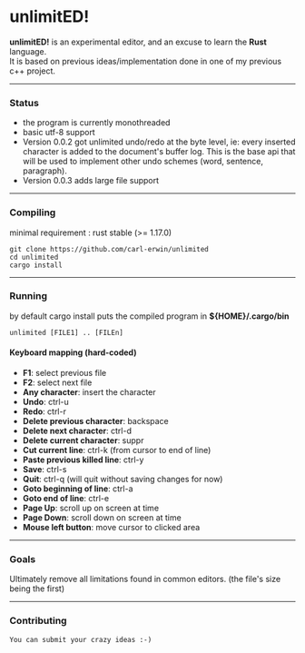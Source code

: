 # unlimitED!


**unlimitED!** is an experimental editor, and an excuse to learn the **Rust** language.<br/>
It is based on previous ideas/implementation done in one of my previous c++ project.<br/>

---

### Status

* the program is currently monothreaded
* basic utf-8 support
* Version 0.0.2 got unlimited undo/redo at the byte level, ie: every inserted character is added to the document's buffer log.
  This is the base api that will be used to implement other undo schemes (word, sentence, paragraph).<br/>
* Version 0.0.3 adds large file support<br/>


---

### Compiling

minimal requirement : rust stable (>= 1.17.0)

```
git clone https://github.com/carl-erwin/unlimited
cd unlimited
cargo install
```

---

### Running

by default cargo install puts the compiled program in **${HOME}/.cargo/bin**
```
unlimited [FILE1] .. [FILEn]
```

#### Keyboard mapping (hard-coded)

  * **F1**: select previous file
  * **F2**: select next file
  * **Any character**: insert the character
  * **Undo**: ctrl-u
  * **Redo**: ctrl-r
  * **Delete previous character**: backspace
  * **Delete next character**: ctrl-d
  * **Delete current character**: suppr
  * **Cut current line**: ctrl-k (from cursor to end of line)
  * **Paste previous killed line**: ctrl-y
  * **Save**: ctrl-s
  * **Quit**: ctrl-q (will quit without saving changes for now)
  * **Goto beginning of line**: ctrl-a
  * **Goto end of line**: ctrl-e
  * **Page Up**: scroll up on screen at time
  * **Page Down**: scroll down on screen at time
  * **Mouse left button**: move cursor to clicked area

---

### Goals

Ultimately remove all limitations found in common editors. (the file's size being the first)

---

### Contributing

    You can submit your crazy ideas :-)
